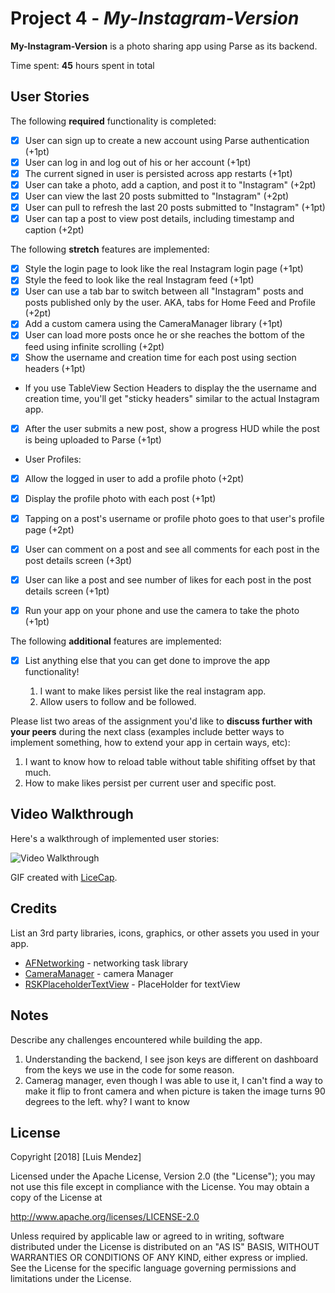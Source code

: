 # Project 4 - *My-Instagram-Version*

**My-Instagram-Version** is a photo sharing app using Parse as its backend.

Time spent: **45** hours spent in total

## User Stories

The following **required** functionality is completed:

- [x] User can sign up to create a new account using Parse authentication (+1pt)
- [x] User can log in and log out of his or her account (+1pt)
- [x] The current signed in user is persisted across app restarts (+1pt)
- [x] User can take a photo, add a caption, and post it to "Instagram" (+2pt)
- [x] User can view the last 20 posts submitted to "Instagram" (+2pt)
- [x] User can pull to refresh the last 20 posts submitted to "Instagram" (+1pt)
- [x] User can tap a post to view post details, including timestamp and caption (+2pt)

The following **stretch** features are implemented:

- [x] Style the login page to look like the real Instagram login page (+1pt)
- [x] Style the feed to look like the real Instagram feed (+1pt)
- [x] User can use a tab bar to switch between all "Instagram" posts and posts published only by the user. AKA, tabs for Home Feed and Profile (+2pt)
- [x] Add a custom camera using the CameraManager library (+1pt)
- [x] User can load more posts once he or she reaches the bottom of the feed using infinite scrolling (+2pt)
- [x] Show the username and creation time for each post using section headers (+1pt)
- If you use TableView Section Headers to display the the username and creation time, you'll get "sticky headers" similar to the actual Instagram app.
- [x] After the user submits a new post, show a progress HUD while the post is being uploaded to Parse (+1pt)
- User Profiles:
- [x] Allow the logged in user to add a profile photo (+2pt)
- [x] Display the profile photo with each post (+1pt)
- [x] Tapping on a post's username or profile photo goes to that user's profile page (+2pt)
- [x] User can comment on a post and see all comments for each post in the post details screen (+3pt)
- [x] User can like a post and see number of likes for each post in the post details screen (+1pt)
- [x] Run your app on your phone and use the camera to take the photo (+1pt)


The following **additional** features are implemented:

- [x] List anything else that you can get done to improve the app functionality!

  1. I want to make likes persist like the real instagram app.
  2. Allow users to follow and be followed. 

Please list two areas of the assignment you'd like to **discuss further with your peers** during the next class (examples include better ways to implement something, how to extend your app in certain ways, etc):

1. I want to know how to reload table without table shifiting offset by that much.
2. How to make likes persist per current user and specific post. 

## Video Walkthrough

Here's a walkthrough of implemented user stories:

<img src='https://i.imgur.com/6dBzy9g.gifv' title='Video Walkthrough' width='' alt='Video Walkthrough' />

GIF created with [LiceCap](http://www.cockos.com/licecap/).

## Credits

List an 3rd party libraries, icons, graphics, or other assets you used in your app.

- [AFNetworking](https://github.com/AFNetworking/AFNetworking) - networking task library
- [CameraManager](https://github.com/imaginary-cloud/CameraManager) - camera Manager
- [RSKPlaceholderTextView](https://github.com/ruslanskorb/RSKPlaceholderTextView#using-cocoapods) - PlaceHolder for textView


## Notes

Describe any challenges encountered while building the app.

  1. Understanding the backend, I see json keys are different on dashboard from the keys we use in the code for some reason.
  2. Camerag manager, even though I was able to use it, I can't find a way to make it flip to front camera and when picture is taken the image turns 90 degrees to the left. why? I want to know


## License

Copyright [2018] [Luis Mendez]

Licensed under the Apache License, Version 2.0 (the "License");
you may not use this file except in compliance with the License.
You may obtain a copy of the License at

http://www.apache.org/licenses/LICENSE-2.0

Unless required by applicable law or agreed to in writing, software
distributed under the License is distributed on an "AS IS" BASIS,
WITHOUT WARRANTIES OR CONDITIONS OF ANY KIND, either express or implied.
See the License for the specific language governing permissions and
limitations under the License.
